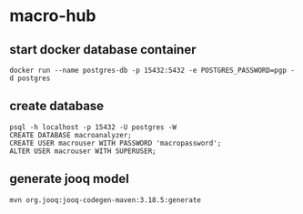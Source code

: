 # macro-hub

## start docker database container
`docker run --name postgres-db -p 15432:5432 -e POSTGRES_PASSWORD=pgp -d postgres`

## create database
```
psql -h localhost -p 15432 -U postgres -W
CREATE DATABASE macroanalyzer;
CREATE USER macrouser WITH PASSWORD 'macropassword';
ALTER USER macrouser WITH SUPERUSER;
```

## generate jooq model
`mvn org.jooq:jooq-codegen-maven:3.18.5:generate`
